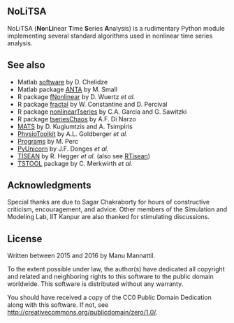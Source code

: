 NoLiTSA
-------

NoLiTSA (**No**n**Li**near **T**ime **S**eries **A**nalysis) is
a rudimentary Python module implementing several standard algorithms
used in nonlinear time series analysis.


See also
--------

- Matlab [software](http://egr.uri.edu/nld/software/) by D. Chelidze
- Matlab package [ANTA](http://staffhome.ecm.uwa.edu.au/~00027830/code.html) by M. Small
- R package [fNonlinear](https://cran.r-project.org/web/packages/fNonlinear/) by D. Wuertz *et al.*
- R package [fractal](https://cran.r-project.org/web/packages/fractal/) by W. Constantine and D. Percival
- R package [nonlinearTseries](https://cran.r-project.org/web/packages/nonlinearTseries/) by C.A. Garcia and G. Sawitzki
- R package [tseriesChaos](https://cran.r-project.org/web/packages/tseriesChaos/) by A.F. Di Narzo
- [MATS](https://www.mathworks.com/matlabcentral/fileexchange/27561-measures-of-analysis-of-time-series-toolkit--mats-) by D. Kugiumtzis and A. Tsimpiris
- [PhysioToolkit](https://www.physionet.org/physiotools/) by A.L. Goldberger *et al.*
- [Programs](http://www.matjazperc.com/ejp/time.html) by M. Perc
- [PyUnicorn](https://github.com/pik-copan/pyunicorn) by J.F. Donges *et al.*
- [TISEAN](http://www.mpipks-dresden.mpg.de/~tisean/) by R. Hegger *et al.* (also see [RTisean](https://cran.r-project.org/src/contrib/Archive/RTisean/))
- [TSTOOL](http://www.dpi.physik.uni-goettingen.de/tstool/) package by C. Merkwirth *et al.*

Acknowledgments
---------------

Special thanks are due to Sagar Chakraborty for hours of constructive
criticism, encouragement, and advice.  Other members of the Simulation
and Modeling Lab, IIT Kanpur are also thanked for stimulating
discussions.

License
-------

Written between 2015 and 2016 by Manu Mannattil.

To the extent possible under law, the author(s) have dedicated all
copyright and related and neighboring rights to this software to the
public domain worldwide.  This software is distributed without any
warranty.

You should have received a copy of the CC0 Public Domain Dedication
along with this software. If not, see <http://creativecommons.org/publicdomain/zero/1.0/>.
